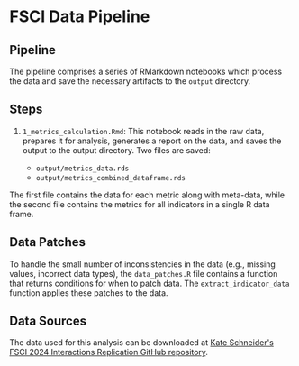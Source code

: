 # FSCI Data Pipeline

## Pipeline

The pipeline comprises a series of RMarkdown notebooks which process the data and save the necessary artifacts to the `output` directory. 

## Steps

1. `1_metrics_calculation.Rmd`: This notebook reads in the raw data, prepares it for analysis, generates a report on the data, and saves the output to the output directory. Two files are saved: 
    
    * `output/metrics_data.rds`
    * `output/metrics_combined_dataframe.rds`
    
  The first file contains the data for each metric along with meta-data, while the second file contains the metrics for all indicators in a single R data frame.


## Data Patches

To handle the small number of inconsistencies in the data (e.g., missing values, incorrect data types), the `data_patches.R` file contains a function that returns conditions for when to patch data. The `extract_indicator_data` function applies these patches to the data.

## Data Sources

The data used for this analysis can be downloaded at [Kate Schneider's FSCI 2024 Interactions Replication GitHub repository](https://github.com/KateSchneider-FoodPol/FSCI_2024Interactions_Replication/blob/main/Output%20data/FSCI_2024.csv.gz).

